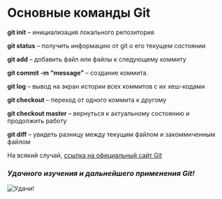 # Основные команды Git

__git init__ – инициализация локального репозитория

__git status__ – получить информацию от git о его текущем состоянии

__git add__ – добавить файл или файлы к следующему коммиту

__git commit -m “message”__ – создание коммита.

__git log__ – вывод на экран истории всех коммитов с их хеш-кодами

__git checkout__ – переход от одного коммита к другому

__git checkout master__ – вернуться к актуальному состоянию и продолжить работу

__git diff__ – увидеть разницу между текущим файлом и закоммиченным файлом

На всякий случай, [ссылка на официальный сайт Git](https://git-scm.com/)

### ***Удачного изучения и дальнейшего применения Git!***

![Удачи!](tux.png)